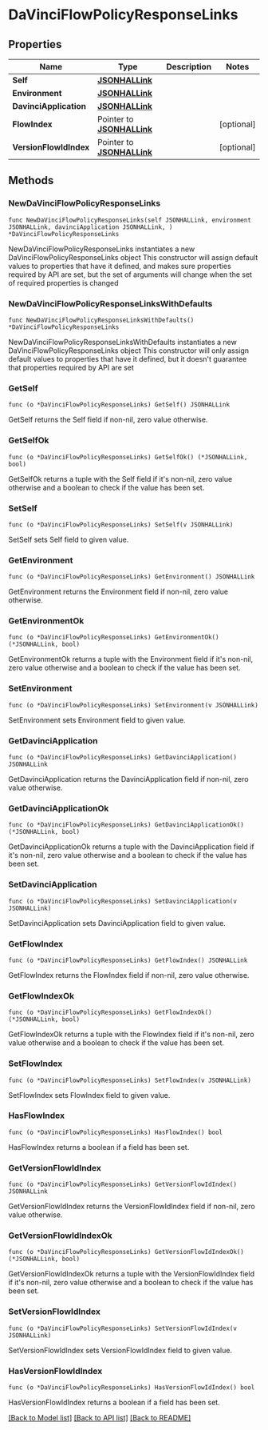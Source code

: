 # DaVinciFlowPolicyResponseLinks

## Properties

Name | Type | Description | Notes
------------ | ------------- | ------------- | -------------
**Self** | [**JSONHALLink**](JSONHALLink.md) |  | 
**Environment** | [**JSONHALLink**](JSONHALLink.md) |  | 
**DavinciApplication** | [**JSONHALLink**](JSONHALLink.md) |  | 
**FlowIndex** | Pointer to [**JSONHALLink**](JSONHALLink.md) |  | [optional] 
**VersionFlowIdIndex** | Pointer to [**JSONHALLink**](JSONHALLink.md) |  | [optional] 

## Methods

### NewDaVinciFlowPolicyResponseLinks

`func NewDaVinciFlowPolicyResponseLinks(self JSONHALLink, environment JSONHALLink, davinciApplication JSONHALLink, ) *DaVinciFlowPolicyResponseLinks`

NewDaVinciFlowPolicyResponseLinks instantiates a new DaVinciFlowPolicyResponseLinks object
This constructor will assign default values to properties that have it defined,
and makes sure properties required by API are set, but the set of arguments
will change when the set of required properties is changed

### NewDaVinciFlowPolicyResponseLinksWithDefaults

`func NewDaVinciFlowPolicyResponseLinksWithDefaults() *DaVinciFlowPolicyResponseLinks`

NewDaVinciFlowPolicyResponseLinksWithDefaults instantiates a new DaVinciFlowPolicyResponseLinks object
This constructor will only assign default values to properties that have it defined,
but it doesn't guarantee that properties required by API are set

### GetSelf

`func (o *DaVinciFlowPolicyResponseLinks) GetSelf() JSONHALLink`

GetSelf returns the Self field if non-nil, zero value otherwise.

### GetSelfOk

`func (o *DaVinciFlowPolicyResponseLinks) GetSelfOk() (*JSONHALLink, bool)`

GetSelfOk returns a tuple with the Self field if it's non-nil, zero value otherwise
and a boolean to check if the value has been set.

### SetSelf

`func (o *DaVinciFlowPolicyResponseLinks) SetSelf(v JSONHALLink)`

SetSelf sets Self field to given value.


### GetEnvironment

`func (o *DaVinciFlowPolicyResponseLinks) GetEnvironment() JSONHALLink`

GetEnvironment returns the Environment field if non-nil, zero value otherwise.

### GetEnvironmentOk

`func (o *DaVinciFlowPolicyResponseLinks) GetEnvironmentOk() (*JSONHALLink, bool)`

GetEnvironmentOk returns a tuple with the Environment field if it's non-nil, zero value otherwise
and a boolean to check if the value has been set.

### SetEnvironment

`func (o *DaVinciFlowPolicyResponseLinks) SetEnvironment(v JSONHALLink)`

SetEnvironment sets Environment field to given value.


### GetDavinciApplication

`func (o *DaVinciFlowPolicyResponseLinks) GetDavinciApplication() JSONHALLink`

GetDavinciApplication returns the DavinciApplication field if non-nil, zero value otherwise.

### GetDavinciApplicationOk

`func (o *DaVinciFlowPolicyResponseLinks) GetDavinciApplicationOk() (*JSONHALLink, bool)`

GetDavinciApplicationOk returns a tuple with the DavinciApplication field if it's non-nil, zero value otherwise
and a boolean to check if the value has been set.

### SetDavinciApplication

`func (o *DaVinciFlowPolicyResponseLinks) SetDavinciApplication(v JSONHALLink)`

SetDavinciApplication sets DavinciApplication field to given value.


### GetFlowIndex

`func (o *DaVinciFlowPolicyResponseLinks) GetFlowIndex() JSONHALLink`

GetFlowIndex returns the FlowIndex field if non-nil, zero value otherwise.

### GetFlowIndexOk

`func (o *DaVinciFlowPolicyResponseLinks) GetFlowIndexOk() (*JSONHALLink, bool)`

GetFlowIndexOk returns a tuple with the FlowIndex field if it's non-nil, zero value otherwise
and a boolean to check if the value has been set.

### SetFlowIndex

`func (o *DaVinciFlowPolicyResponseLinks) SetFlowIndex(v JSONHALLink)`

SetFlowIndex sets FlowIndex field to given value.

### HasFlowIndex

`func (o *DaVinciFlowPolicyResponseLinks) HasFlowIndex() bool`

HasFlowIndex returns a boolean if a field has been set.

### GetVersionFlowIdIndex

`func (o *DaVinciFlowPolicyResponseLinks) GetVersionFlowIdIndex() JSONHALLink`

GetVersionFlowIdIndex returns the VersionFlowIdIndex field if non-nil, zero value otherwise.

### GetVersionFlowIdIndexOk

`func (o *DaVinciFlowPolicyResponseLinks) GetVersionFlowIdIndexOk() (*JSONHALLink, bool)`

GetVersionFlowIdIndexOk returns a tuple with the VersionFlowIdIndex field if it's non-nil, zero value otherwise
and a boolean to check if the value has been set.

### SetVersionFlowIdIndex

`func (o *DaVinciFlowPolicyResponseLinks) SetVersionFlowIdIndex(v JSONHALLink)`

SetVersionFlowIdIndex sets VersionFlowIdIndex field to given value.

### HasVersionFlowIdIndex

`func (o *DaVinciFlowPolicyResponseLinks) HasVersionFlowIdIndex() bool`

HasVersionFlowIdIndex returns a boolean if a field has been set.


[[Back to Model list]](../README.md#documentation-for-models) [[Back to API list]](../README.md#documentation-for-api-endpoints) [[Back to README]](../README.md)


